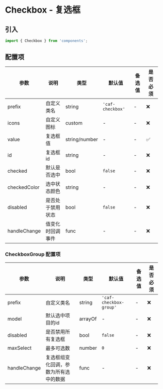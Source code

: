 # Checkbox - 复选框

## 引入
```jsx
import { Checkbox } from 'components';
```

## 配置项
| 参数 | 说明 | 类型 | 默认值 |备选值 | 是否必须 |
| --- | --- | --- | --- | --- | --- |
| prefix | 自定义类名 | string | `'caf-checkbox'` | - | ❌ |
| icons | 自定义图标 | <a class="caf-markdown-hover" data-desc="{ actived: string ❌,inactive: string ❌ }">custom</a> | - | - | ❌ |
| value | 复选框值 | string/number | - | - | ✅  |
| id | 复选框 id | string | - | - | ❌ |
| checked | 默认是否选中 | bool | `false` | - | ❌ |
| checkedColor | 选中状态颜色 | string | - | - | ❌ |
| disabled | 是否处于禁用状态 | bool | `false` | - | ❌ |
| handleChange | 值变化时回调事件 | func | - | - | ❌ |

### CheckboxGroup 配置项
| 参数 | 说明 | 类型 | 默认值 |备选值 | 是否必须 |
| --- | --- | --- | --- | --- | --- |
| prefix | 自定义类名 | string | `'caf-checkbox-group'` | - | ❌ |
| model | 默认选中项目的id | arrayOf | - | - | ❌ |
| disabled | 是否禁用所有复选框 | bool | `false` | - | ❌ |
| maxSelect | 最多可选数 | number | `0` | - | ❌ |
| handleChange | 复选框组变化回调，参数为所有选中的数据 | func | - | - | ❌ |
